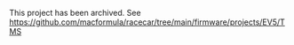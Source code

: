 This project has been archived. See https://github.com/macformula/racecar/tree/main/firmware/projects/EV5/TMS
